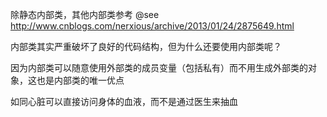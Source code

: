 
除静态内部类，其他内部类参考 @see http://www.cnblogs.com/nerxious/archive/2013/01/24/2875649.html

内部类其实严重破坏了良好的代码结构，但为什么还要使用内部类呢？

因为内部类可以随意使用外部类的成员变量（包括私有）而不用生成外部类的对象，这也是内部类的唯一优点

如同心脏可以直接访问身体的血液，而不是通过医生来抽血
    
    
    
    
